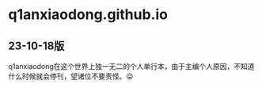 # q1anxiaodong.github.io

## 23-10-18版
   q1anxiaodong在这个世界上独一无二的个人单行本，由于主编个人原因，不知道什么时候就会停刊，望诸位不要责怪。:stuck_out_tongue_winking_eye: